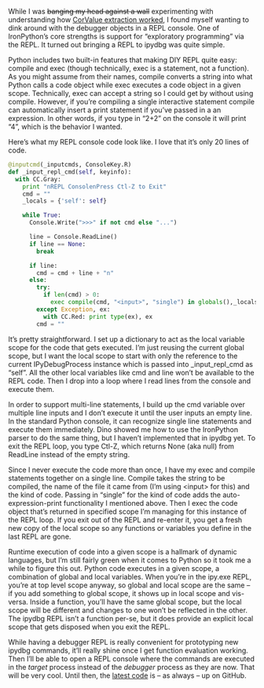 While I was ~~banging my head against a wall~~ experimenting with
understanding how [CorValue extraction
worked](http://devhawk.net/2009/03/31/writing-an-ironpython-debugger-displaying-values/),
I found myself wanting to dink around with the debugger objects in a
REPL console. One of IronPython’s core strengths is support for
“exploratory programming” via the REPL. It turned out bringing a REPL to
ipydbg was quite simple.

Python includes two built-in features that making DIY REPL quite easy:
compile and exec (though technically, exec is a statement, not a
function). As you might assume from their names, compile converts a
string into what Python calls a code object while exec executes a code
object in a given scope. Technically, exec can accept a string so I
could get by without using compile. However, if you’re compiling a
single interactive statement compile can automatically insert a print
statement if you’ve passed in a an expression. In other words, if you
type in “2+2” on the console it will print “4”, which is the behavior I
wanted.

Here’s what my REPL console code look like. I love that it’s only 20
lines of code.

``` python
@inputcmd(_inputcmds, ConsoleKey.R)
def _input_repl_cmd(self, keyinfo):
  with CC.Gray:
    print "nREPL ConsolenPress Ctl-Z to Exit"
    cmd = ""
    _locals = {'self': self}

    while True:
      Console.Write(">>>" if not cmd else "...")

      line = Console.ReadLine()
      if line == None:
        break

      if line:
        cmd = cmd + line + "n"
      else:
        try:
          if len(cmd) > 0:
            exec compile(cmd, "<input>", "single") in globals(),_locals
        except Exception, ex:
          with CC.Red: print type(ex), ex
        cmd = ""
```

It’s pretty straightforward. I set up a dictionary to act as the local
variable scope for the code that gets executed. I’m just reusing the
current global scope, but I want the local scope to start with only the
reference to the current IPyDebugProcess instance which is passed into
\_input\_repl\_cmd as “self”. All the other local variables like cmd and
line won’t be available to the REPL code. Then I drop into a loop where
I read lines from the console and execute them.

In order to support multi-line statements, I build up the cmd variable
over multiple line inputs and I don’t execute it until the user inputs
an empty line. In the standard Python console, it can recognize single
line statements and execute them immediately. Dino showed me how to use
the IronPython parser to do the same thing, but I haven’t implemented
that in ipydbg yet. To exit the REPL loop, you type Ctl-Z, which returns
None (aka null) from ReadLine instead of the empty string.

Since I never execute the code more than once, I have my exec and
compile statements together on a single line. Compile takes the string
to be compiled, the name of the file it came from (I’m using \<input\>
for this) and the kind of code. Passing in “single” for the kind of code
adds the auto-expression-print functionality I mentioned above. Then I
exec the code object that’s returned in specified scope I’m managing for
this instance of the REPL loop. If you exit out of the REPL and re-enter
it, you get a fresh new copy of the local scope so any functions or
variables you define in the last REPL are gone.

Runtime execution of code into a given scope is a hallmark of dynamic
languages, but I’m still fairly green when it comes to Python so it took
me a while to figure this out. Python code executes in a given scope, a
combination of global and local variables. When you’re in the ipy.exe
REPL, you’re at top level scope anyway, so global and local scope are
the same – if you add something to global scope, it shows up in local
scope and vis-versa. Inside a function, you’ll have the same global
scope, but the local scope will be different and changes to one won’t be
reflected in the other. The ipydbg REPL isn’t a function per-se, but it
does provide an explicit local scope that gets disposed when you exit
the REPL.

While having a debugger REPL is really convenient for prototyping new
ipydbg commands, it’ll really shine once I get function evaluation
working. Then I’ll be able to open a REPL console where the commands are
executed in the *target* process instead of the *debugger* process as
they are now. That will be very cool. Until then, the [latest
code](http://github.com/devhawk/ipydbg/commit/1993f263d31af5442f84d2139d3002a001a64fd8)
is – as always – up on GitHub.
